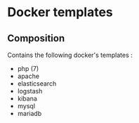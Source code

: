 Docker templates
================

Composition
-----------

Contains the following docker's templates : 

- php (7)
- apache
- elasticsearch
- logstash
- kibana
- mysql
- mariadb

